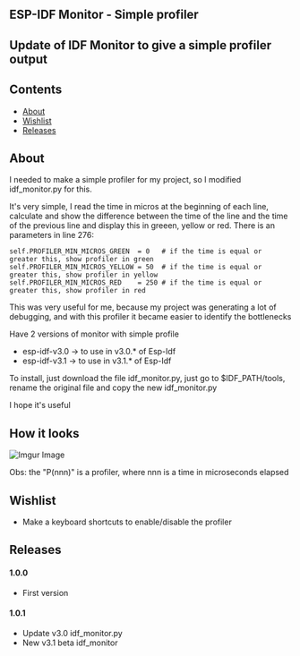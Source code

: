 ## ESP-IDF Monitor - Simple profiler

## Update of IDF Monitor to give a simple profiler output

## Contents
 - [About](#about)
 - [Wishlist](#wishlist)
 - [Releases](#releases)

## About

I needed to make a simple profiler for my project,
so I modified idf_monitor.py for this.

It's very simple, I read the time in micros at the beginning of each line,
calculate and show the difference between the time of the line and the time of the previous line
and display this in greeen, yellow or red.
There is an parameters in line 276:

    self.PROFILER_MIN_MICROS_GREEN  = 0   # if the time is equal or greater this, show profiler in green
    self.PROFILER_MIN_MICROS_YELLOW = 50  # if the time is equal or greater this, show profiler in yellow
    self.PROFILER_MIN_MICROS_RED    = 250 # if the time is equal or greater this, show profiler in red

This was very useful for me, because my project was generating a lot of debugging, and with this profiler it became easier to identify the bottlenecks

Have 2 versions of monitor with simple profile
- esp-idf-v3.0 -> to use in v3.0.* of Esp-Idf
- esp-idf-v3.1 -> to use in v3.1.* of Esp-Idf

To install, just download the file idf_monitor.py, just go to $IDF_PATH/tools, rename the original file and copy the new idf_monitor.py

I hope it's useful

## How it looks

![Imgur Image](https://i.imgur.com/ZVCQENq.png)

Obs: the "P(nnn)" is a profiler, where nnn is a time in microseconds elapsed

## Wishlist
- Make a keyboard shortcuts to enable/disable the profiler

## Releases
#### 1.0.0
- First version
#### 1.0.1
- Update v3.0 idf_monitor.py
- New v3.1 beta idf_monitor
